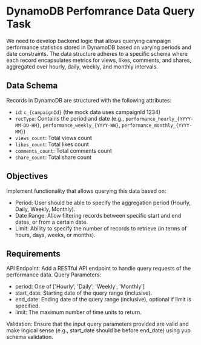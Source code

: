 # DynamoDB Perfomrance Data Query Task

We need to develop backend logic that allows querying campaign performance statistics stored in DynamoDB based on varying periods and date constraints. The data structure adheres to a specific schema where each record encapsulates metrics for views, likes, comments, and shares, aggregated over hourly, daily, weekly, and monthly intervals.

## Data Schema
Records in DynamoDB are structured with the following attributes:

* `id`: `c_{campaignId}` (the mock data uses campaignId 1234)
* `recType`: Contains the period and date (e.g., `performance_hourly_{YYYY-MM-DD-HH}`, `performance_weekly_{YYYY-WW}`, `performance_monthly_{YYYY-MM}`)
* `views_count`: Total views count
* `likes_count`: Total likes count
* `comments_count`: Total comments count
* `share_count`: Total share count

## Objectives
Implement functionality that allows querying this data based on:

* Period: User should be able to specify the aggregation period (Hourly, Daily, Weekly, Monthly).
* Date Range: Allow filtering records between specific start and end dates, or from a certain date.
* Limit: Ability to specify the number of records to retrieve (in terms of hours, days, weeks, or months).

## Requirements
API Endpoint: Add a RESTful API endpoint to handle query requests of the performance data.
Query Parameters:
* period: One of ['Hourly', 'Daily', 'Weekly', 'Monthly']
* start_date: Starting date of the query range (inclusive).
* end_date: Ending date of the query range (inclusive), optional if limit is specified.
* limit: The maximum number of time units to return.

Validation: Ensure that the input query parameters provided are valid and make logical sense (e.g., start_date should be before end_date) using yup schema validation.


